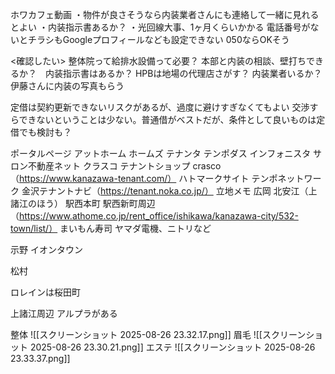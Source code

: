 ホワカフェ動画
・物件が良さそうなら内装業者さんにも連絡して一緒に見れるとよい
・内装指示書あるか？
・光回線大事、1ヶ月くらいかかる
電話番号がないとチラシもGoogleプロフィールなども設定できない
050ならOKそう

<確認したい>
整体院って給排水設備って必要？
本部と内装の相談、壁打ちできるか？　内装指示書はあるか？
HPBは地場の代理店さがす？
内装業者いるか？
伊藤さんに内装の写真もらう

定借は契約更新できないリスクがあるが、過度に避けすぎなくてもよい
交渉すらできないということは少ない。普通借がベストだが、条件として良いものは定借でも検討も？

ポータルページ
アットホーム
ホームズ
テナンタ
テンポダス
インフォニスタ
サロン不動産ネット
クラスコ
テナントショップ
crasco（https://www.kanazawa-tenant.com/）
ハトマークサイト
テンポネットワーク
金沢テナントナビ（https://tenant.noka.co.jp/） 
立地メモ
広岡
北安江（上諸江のほう）
駅西本町
駅西新町周辺（https://www.athome.co.jp/rent_office/ishikawa/kanazawa-city/532-town/list/）
まいもん寿司
ヤマダ電機、ニトリなど

示野
イオンタウン

松村

ロレインは桜田町

上諸江周辺
アルプラがある

整体
![[スクリーンショット 2025-08-26 23.32.17.png]]
眉毛
![[スクリーンショット 2025-08-26 23.30.21.png]]
エステ
![[スクリーンショット 2025-08-26 23.33.37.png]]